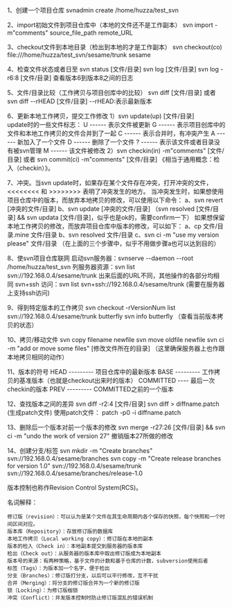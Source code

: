 1、创建一个项目仓库
svnadmin create /home/huzza/test_svn

2、import初始文件到项目仓库中（本地的文件还不是工作副本）
svn import -m"comments" source_file_path remote_URL

3、checkout文件到本地目录（检出到本地的才是工作副本）
svn checkout(co) file:///home/huzza/test_svn/sesame/trunk sesame




4、检查文件状态或者日至
svn status [文件/目录]
svn log [文件/目录]
svn log -r6:8 [文件/目录]     查看版本6到版本8之间的日志

5、文件/目录比较（工作拷贝与项目创库中的比较）
svn diff [文件/目录]     或者      svn diff --rHEAD [文件/目录]     --rHEAD:表示最新版本

6、更新本地工作拷贝，提交工作修改
1）svn update(up) [文件/目录]       
update时的一些文件标志：
     U ------ 表示文件被更新
     G ------ 表示项目创库中的文件和本地工作拷贝的文件合并到了一起
     C ------ 表示合并时，有冲突产生
     A ------ 新加入了一个文件
     D ------ 删除了一个文件
     ? ------ 表示该文件或者目录没有被svn管理
     M ------ 该文件被修改
2）svn checkin(in) -m"comments" [文件/目录] 或者 svn commit(ci) -m"comments" [文件/目录]  《相当于通用概念：检入（checkin）》。

7、冲突。当svn update时，如果存在某个文件存在冲突，打开冲突的文件，<<<<<<<< 和 >>>>>>>> 表明了冲突发生的地方。
当冲突发生时，如果想使用项目仓库中的版本，而放弃本地拷贝的修改，可以使用以下命令：
a、svn revert [冲突的文件/目录]
b、svn update [冲突的文件/目录]
（svn resolved [文件/目录] && svn updata [文件/目录]，似乎也是ok的，需要confirm一下）
如果想保留本地工作拷贝的修改，而放弃项目仓库中版本的修改，可以如下：
a、cp 文件/目录.mine 文件/目录
b、svn resolved 文件/目录
c、svn ci -m "use my version please" 文件/目录
（在上面的三个步骤中，似乎不用做步骤a也可以达到目的）

8、使svn项目仓库联网
启动svn服务器：svnserve --daemon --root /home/huzza/test_svn
列服务器资源：svn list svn://192.168.0.4/sesame/trunk
出来后面的URL不同，其他操作的各部分均相同
svn+ssh 访问：svn list svn+ssh://192.168.0.4/sesame/trunk        (需要在服务器上支持ssh访问)

9、得到特定版本的工作拷贝
svn checkout -rVersionNum list svn://192.168.0.4/sesame/trunk butterfly
svn info butterfly     （查看当前版本拷贝的状态）

10、拷贝/移动文件
svn copy filename newfile
svn move oldfile newfile
svn ci -m "add or move some files" [修改文件所在的目录]      （这里确保服务器上也作跟本地拷贝相同的动作）

11、版本的符号
HEAD --------- 项目仓库中的最新版本
BASE --------- 工作拷贝的基准版本（也就是checkout出来时的版本）
COMMITTED ---- 最后一次checkin的版本
PREV --------- COMMITTED之前的一个版本

12、查找版本之间的差异
svn diff -r2:4 [文件/目录]
svn diff > diffname.patch (生成patch文件)
使用patch文件： patch -p0 -i diffname.patch

13、删除后一个版本对前一个版本的修改
svn merge -r27:26 [文件/目录] && svn ci -m "undo the work of version 27"
撤销版本27所做的修改

14、创建分支/标签
svn mkdir -m "Create branches" svn://192.168.0.4/sesame/branches
svn copy -m "Create release branches for version 1.0" svn://192.168.0.4/sesame/trunk \
svn://192.168.0.4/sesame/branches/release-1.0 



版本控制也称作Revision Control System(RCS)。

名词解释：

    修订版（revision）：可以认为是某个文件在其生命周期内各个保存的快照，每个快照和一个时间区间对应。
    版本库（Repository）：存放修订版的数据库
    本地工作拷贝（Local working copy）：修订版在本地的副本
    版本的检入（Check in）：本地副本提交到服务器的版本库
    检出（Check out）：从服务器的版本库中取出修订版成为本地副本
    版本号的来源：有两种策略，基于文件的计数和基于仓库的计数，subversion使用后者
    标签（Tags）：为版本加一个名字，便于检出
    分支（Branches）：修订版打分支，以后可以平行修改，互不干扰
    合并（Merging）：将分支的修订版合并为一个新的修订版
    锁（Locking）：为修订版枷锁
    冲突（Conflict）：并发版本控制时防止修订版混乱的错误机制

